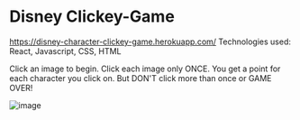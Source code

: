 # Disney Clickey-Game

https://disney-character-clickey-game.herokuapp.com/
Technologies used: React, Javascript, CSS, HTML

Click an image to begin. Click each image only ONCE. You get a point for each character you click on. But DON'T click more than once or GAME OVER!

![image](https://user-images.githubusercontent.com/47279070/64492080-efd40b80-d23d-11e9-826a-c764071109c9.png)
